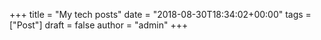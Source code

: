 +++
title = "My tech posts"
date = "2018-08-30T18:34:02+00:00"
tags = ["Post"]
draft = false
author = "admin"
+++
